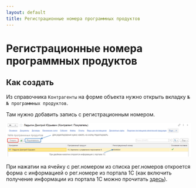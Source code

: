 ```yaml
---
layout: default
title: Регистрационные номера программных продуктов
---
```


# Регистрационные номера программных продуктов

## Как создать

Из справочника `Контрагенты` на форме объекта нужно открыть вкладку `№№ программных продуктов`.

Там нужно добавить запись с регистрационным номером.

![Список регистрационных номеров программ клиента](../img/regnum.png)

При нажатии на ячейку с рег.номером из списка рег.номеров откроется форма с информацией о рег.номере из портала 1С (как включить получение информации из портала 1С можно прочитать [здесь](/one-c-partner/)).